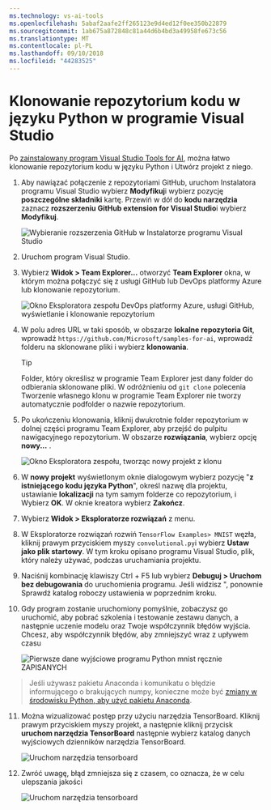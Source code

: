 ```yaml
---
ms.technology: vs-ai-tools
ms.openlocfilehash: 5abaf2aafe2ff265123e9d4ed12f0ee350b22879
ms.sourcegitcommit: 1ab675a872848c81a44d6b4bd3a49958fe673c56
ms.translationtype: MT
ms.contentlocale: pl-PL
ms.lasthandoff: 09/10/2018
ms.locfileid: "44283525"
---
```

# <a name="clone-a-repository-of-python-code-in-visual-studio"></a>Klonowanie repozytorium kodu w języku Python w programie Visual Studio

Po [zainstalowany program Visual Studio Tools for AI](installation.md), można łatwo klonowanie repozytorium kodu w języku Python i Utwórz projekt z niego.

1. Aby nawiązać połączenie z repozytoriami GitHub, uruchom Instalatora programu Visual Studio wybierz **Modyfikuj**i wybierz pozycję **poszczególne składniki** kartę. Przewiń w dół do **kodu narzędzia** zaznacz **rozszerzeniu GitHub extension for Visual Studio**i wybierz **Modyfikuj**.

    ![Wybieranie rozszerzenia GitHub w Instalatorze programu Visual Studio](media\create-project-repo\installation-github-extension.png)

2. Uruchom program Visual Studio.

3. Wybierz **Widok > Team Explorer...**  otworzyć **Team Explorer** okna, w którym można połączyć się z usługi GitHub lub DevOps platformy Azure lub klonowanie repozytorium.

    ![Okno Eksploratora zespołu DevOps platformy Azure, usługi GitHub, wyświetlanie i klonowanie repozytorium](media\create-project-repo\team-explorer.png)

4. W polu adres URL w taki sposób, w obszarze **lokalne repozytoria Git**, wprowadź `https://github.com/Microsoft/samples-for-ai`, wprowadź folderu na sklonowane pliki i wybierz **klonowania**.

    > [!Tip]
    > Folder, który określisz w programie Team Explorer jest dany folder do odbierania sklonowane pliki. W odróżnieniu od `git clone` polecenia Tworzenie własnego klonu w programie Team Explorer nie tworzy automatycznie podfolder o nazwie repozytorium.

5. Po ukończeniu klonowania, kliknij dwukrotnie folder repozytorium w dolnej części programu Team Explorer, aby przejść do pulpitu nawigacyjnego repozytorium. W obszarze **rozwiązania**, wybierz opcję **nowy...** .

    ![Okno Eksploratora zespołu, tworząc nowy projekt z klonu](media\create-project-repo\team-explorer-new-project.png)

6. W **nowy projekt** wyświetlonym oknie dialogowym wybierz pozycję "**z istniejącego kodu języka Python**", określ nazwę dla projektu, ustawianie **lokalizacji** na tym samym folderze co repozytorium, i Wybierz **OK**. W oknie kreatora wybierz **Zakończ**.

7. Wybierz **Widok > Eksploratorze rozwiązań** z menu.

8. W Eksploratorze rozwiązań rozwiń `TensorFlow Examples> MNIST` węzła, kliknij prawym przyciskiem myszy `convolutional.py`i wybierz **Ustaw jako plik startowy**. W tym kroku opisano programu Visual Studio, plik, który należy używać, podczas uruchamiania projektu.

10. Naciśnij kombinację klawiszy Ctrl + F5 lub wybierz **Debuguj > Uruchom bez debugowania** do uruchomienia programu. Jeśli widzisz ", ponownie Sprawdź katalog roboczy ustawienia w poprzednim kroku.


11. Gdy program zostanie uruchomiony pomyślnie, zobaczysz go uruchomić, aby pobrać szkolenia i testowanie zestawu danych, a następnie uczenie modelu oraz Twoje współczynnik błędów wyjścia. Chcesz, aby współczynnik błędów, aby zmniejszyć wraz z upływem czasu

    ![Pierwsze dane wyjściowe programu Python mnist ręcznie ZAPISANYCH](media\create-project-repo\tensorflow-mnist-running.png)

> Jeśli używasz pakietu Anaconda i komunikatu o błędzie informującego o brakujących numpy, konieczne może być [zmiany w środowisku Python, aby użyć pakietu Anaconda](../python/selecting-a-python-environment-for-a-project.md).

11. Można wizualizować postęp przy użyciu narzędzia TensorBoard. Kliknij prawym przyciskiem myszy projekt, a następnie kliknij przycisk **uruchom narzędzia TensorBoard** następnie wybierz katalog danych wyjściowych dzienników narzędzia TensorBoard.

    ![Uruchom narzędzia tensorboard](media\create-project-repo\run-tensorboard.png)

11. Zwróć uwagę, błąd zmniejsza się z czasem, co oznacza, że w celu ulepszania jakości

    ![Uruchom narzędzia tensorboard](media\create-project-repo\tensorboard.png)